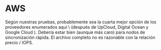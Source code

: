 # AWS

Según nuestras pruebas, probablemente sea la cuarta mejor opción de los proveedores enumerados aquí \ (después de UpCloud, Digital Ocean y Google Cloud \). Debería estar bien \(aunque más caro\) para nodos de sincronización rápida. El archivo completo no es razonable con la relación precio / IOPS.

